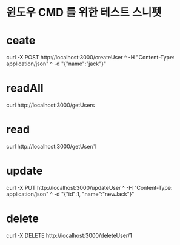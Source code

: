 # 윈도우 CMD 를 위한 테스트 스니펫

# ceate
curl -X POST http://localhost:3000/createUser ^
-H "Content-Type: application/json" ^
-d "{\"name\":\"jack\"}"

# readAll
curl http://localhost:3000/getUsers

# read
curl http://localhost:3000/getUser/1

# update
curl -X PUT http://localhost:3000/updateUser ^
-H "Content-Type: application/json" ^
-d "{\"id\":1, \"name\":\"newJack\"}"

# delete
curl -X DELETE http://localhost:3000/deleteUser/1
